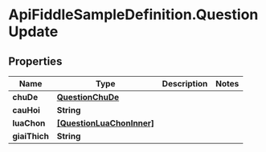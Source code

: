 # ApiFiddleSampleDefinition.QuestionUpdate

## Properties

Name | Type | Description | Notes
------------ | ------------- | ------------- | -------------
**chuDe** | [**QuestionChuDe**](QuestionChuDe.md) |  | 
**cauHoi** | **String** |  | 
**luaChon** | [**[QuestionLuaChonInner]**](QuestionLuaChonInner.md) |  | 
**giaiThich** | **String** |  | 


